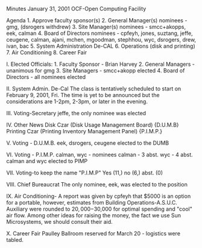 Minutes January 31, 2001 
OCF-Open Computing Facility

Agenda
	1. Approve faculty sponsor(s)
	2. General Manager(s) nominees - gmg, (dsrogers withdrew)
	3. Site Manager(s) nominees - smcc+akopps, eek, calman
	4. Board of Directors nominees - cpfeyh, jones, suztang, jeffe, 
	ceugene, calman, ajani, mchen, mgoodman, stephhou, wyc, dsrogers, 
	drew, ivan, bac
	5. System Administration De-CAL
	6. Operations (disk and printing)
	7. Air Conditioning
	8. Career Fair


I.  Elected Officials:
	1. Faculty Sponsor - Brian Harvey
	2. General Managers - unanimous for gmg
	3. Site Managers - smcc+akopp elected
	4. Board of Directors - all nominees elected

II. System Admin. De-Cal
	The class is tentatively scheduled to start on February 9, 2001, 
	Fri.  The time is yet to be announced but the considerations are 
	1-2pm, 2-3pm, or later in the evening.

III. Voting-Secretary
	jeffe, the only nominee was elected

IV. Other News
	Disk Czar (Disk Usage Management Board) {D.U.M.B} 
	Printing Czar (Printing Inventory Management Panel) {P.I.M.P.}

V. Voting - D.U.M.B.
	eek, dsrogers, ceugene elected to the DUMB

VI. Voting - P.I.M.P.
	calman, wyc - nominees
		calman - 3 abst.
		wyc - 4 abst.
			calman and wyc elected to PIMP

VII. Voting-to keep the name "P.I.M.P"
	Yes (11,) no (6,) abst. (0)

VIII. Chief Bureaucrat
	The only nominee, eek, was elected to the position

IX. Air Conditioning-
	A report was given by cpfeyh that $5000 is an option for a 
	portable, however, estimates from Building Operations-A.S.U.C. 
	Auxiliary were rounded to $20,000-$30,000 for optimal spending and 
	"cool" air flow.  Among other ideas for raising the money, the 
	fact we use Sun Microsystems, we should consult their aid.

X. Career Fair
	Paulley Ballroom reserved for March 20 - logistics were tabled.
